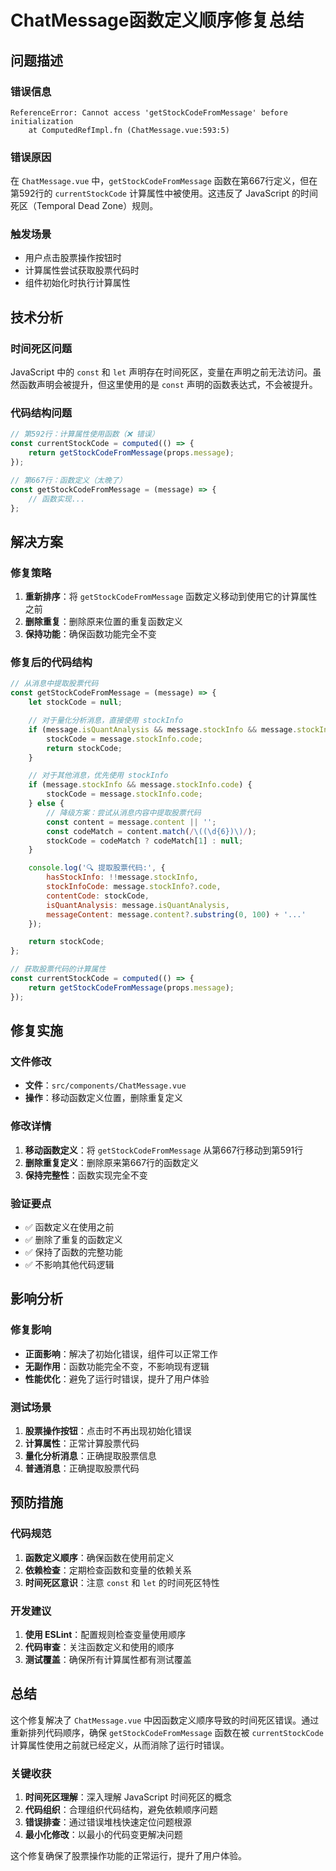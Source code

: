 # ChatMessage函数定义顺序修复总结

## 问题描述

### 错误信息
```
ReferenceError: Cannot access 'getStockCodeFromMessage' before initialization
    at ComputedRefImpl.fn (ChatMessage.vue:593:5)
```

### 错误原因
在 `ChatMessage.vue` 中，`getStockCodeFromMessage` 函数在第667行定义，但在第592行的 `currentStockCode` 计算属性中被使用。这违反了 JavaScript 的时间死区（Temporal Dead Zone）规则。

### 触发场景
- 用户点击股票操作按钮时
- 计算属性尝试获取股票代码时
- 组件初始化时执行计算属性

## 技术分析

### 时间死区问题
JavaScript 中的 `const` 和 `let` 声明存在时间死区，变量在声明之前无法访问。虽然函数声明会被提升，但这里使用的是 `const` 声明的函数表达式，不会被提升。

### 代码结构问题
```javascript
// 第592行：计算属性使用函数（❌ 错误）
const currentStockCode = computed(() => {
    return getStockCodeFromMessage(props.message);
});

// 第667行：函数定义（太晚了）
const getStockCodeFromMessage = (message) => {
    // 函数实现...
};
```

## 解决方案

### 修复策略
1. **重新排序**：将 `getStockCodeFromMessage` 函数定义移动到使用它的计算属性之前
2. **删除重复**：删除原来位置的重复函数定义
3. **保持功能**：确保函数功能完全不变

### 修复后的代码结构
```javascript
// 从消息中提取股票代码
const getStockCodeFromMessage = (message) => {
    let stockCode = null;

    // 对于量化分析消息，直接使用 stockInfo
    if (message.isQuantAnalysis && message.stockInfo && message.stockInfo.code) {
        stockCode = message.stockInfo.code;
        return stockCode;
    }

    // 对于其他消息，优先使用 stockInfo
    if (message.stockInfo && message.stockInfo.code) {
        stockCode = message.stockInfo.code;
    } else {
        // 降级方案：尝试从消息内容中提取股票代码
        const content = message.content || '';
        const codeMatch = content.match(/\((\d{6})\)/);
        stockCode = codeMatch ? codeMatch[1] : null;
    }

    console.log('🔍 提取股票代码:', {
        hasStockInfo: !!message.stockInfo,
        stockInfoCode: message.stockInfo?.code,
        contentCode: stockCode,
        isQuantAnalysis: message.isQuantAnalysis,
        messageContent: message.content?.substring(0, 100) + '...'
    });

    return stockCode;
};

// 获取股票代码的计算属性
const currentStockCode = computed(() => {
    return getStockCodeFromMessage(props.message);
});
```

## 修复实施

### 文件修改
- **文件**：`src/components/ChatMessage.vue`
- **操作**：移动函数定义位置，删除重复定义

### 修改详情
1. **移动函数定义**：将 `getStockCodeFromMessage` 从第667行移动到第591行
2. **删除重复定义**：删除原来第667行的函数定义
3. **保持完整性**：函数实现完全不变

### 验证要点
- ✅ 函数定义在使用之前
- ✅ 删除了重复的函数定义
- ✅ 保持了函数的完整功能
- ✅ 不影响其他代码逻辑

## 影响分析

### 修复影响
- **正面影响**：解决了初始化错误，组件可以正常工作
- **无副作用**：函数功能完全不变，不影响现有逻辑
- **性能优化**：避免了运行时错误，提升了用户体验

### 测试场景
1. **股票操作按钮**：点击时不再出现初始化错误
2. **计算属性**：正常计算股票代码
3. **量化分析消息**：正确提取股票信息
4. **普通消息**：正确提取股票代码

## 预防措施

### 代码规范
1. **函数定义顺序**：确保函数在使用前定义
2. **依赖检查**：定期检查函数和变量的依赖关系
3. **时间死区意识**：注意 `const` 和 `let` 的时间死区特性

### 开发建议
1. **使用 ESLint**：配置规则检查变量使用顺序
2. **代码审查**：关注函数定义和使用的顺序
3. **测试覆盖**：确保所有计算属性都有测试覆盖

## 总结

这个修复解决了 `ChatMessage.vue` 中因函数定义顺序导致的时间死区错误。通过重新排列代码顺序，确保 `getStockCodeFromMessage` 函数在被 `currentStockCode` 计算属性使用之前就已经定义，从而消除了运行时错误。

### 关键收获
1. **时间死区理解**：深入理解 JavaScript 时间死区的概念
2. **代码组织**：合理组织代码结构，避免依赖顺序问题
3. **错误排查**：通过错误堆栈快速定位问题根源
4. **最小化修改**：以最小的代码变更解决问题

这个修复确保了股票操作功能的正常运行，提升了用户体验。 
